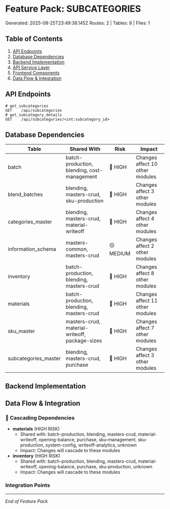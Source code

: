 # Feature Pack: SUBCATEGORIES
Generated: 2025-08-25T23:49:38.145Z
Routes: 2 | Tables: 8 | Files: 1

## Table of Contents
1. [API Endpoints](#api-endpoints)
2. [Database Dependencies](#database-dependencies)
3. [Backend Implementation](#backend-implementation)
4. [API Service Layer](#api-service-layer)
5. [Frontend Components](#frontend-components)
6. [Data Flow & Integration](#data-flow--integration)

## API Endpoints
```
# get_subcategories
GET    /api/subcategories
# get_subcategory_details
GET    /api/subcategories/<int:subcategory_id>
```

## Database Dependencies
| Table | Shared With | Risk | Impact |
|-------|-------------|------|--------|
| batch | batch-production, blending, cost-management | 🔴 HIGH | Changes affect 10 other modules |
| blend_batches | blending, masters-crud, sku-production | 🔴 HIGH | Changes affect 3 other modules |
| categories_master | blending, masters-crud, material-writeoff | 🔴 HIGH | Changes affect 4 other modules |
| information_schema | masters-common, masters-crud | 🟡 MEDIUM | Changes affect 2 other modules |
| inventory | batch-production, blending, masters-crud | 🔴 HIGH | Changes affect 8 other modules |
| materials | batch-production, blending, masters-crud | 🔴 HIGH | Changes affect 11 other modules |
| sku_master | masters-crud, material-writeoff, package-sizes | 🔴 HIGH | Changes affect 7 other modules |
| subcategories_master | blending, masters-crud, purchase | 🔴 HIGH | Changes affect 3 other modules |

## Backend Implementation

## Data Flow & Integration
### 🔗 Cascading Dependencies
- **materials** (HIGH RISK)
  - Shared with: batch-production, blending, masters-crud, material-writeoff, opening-balance, purchase, sku-management, sku-production, system-config, writeoff-analytics, unknown
  - Impact: Changes will cascade to these modules
- **inventory** (HIGH RISK)
  - Shared with: batch-production, blending, masters-crud, material-writeoff, opening-balance, purchase, sku-production, unknown
  - Impact: Changes will cascade to these modules

### Integration Points

---
*End of Feature Pack*